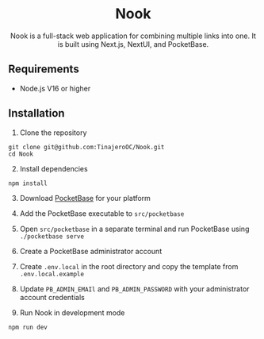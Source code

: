 <h1 align="center">
Nook
</h1>
<p align="center">
Nook is a full-stack web application for combining multiple links into one. It is built using Next.js, NextUI, and PocketBase.
</p>

## Requirements

- Node.js V16 or higher

## Installation

1. Clone the repository

```
git clone git@github.com:TinajeroOC/Nook.git
cd Nook
```

2. Install dependencies

```
npm install
```

3. Download [PocketBase](https://pocketbase.io/docs/) for your platform

4. Add the PocketBase executable to `src/pocketbase`

5. Open `src/pocketbase` in a separate terminal and run PocketBase using `./pocketbase serve`

6. Create a PocketBase administrator account

7. Create `.env.local` in the root directory and copy the template from `.env.local.example`

8. Update `PB_ADMIN_EMAIl` and `PB_ADMIN_PASSWORD` with your administrator account credentials

9. Run Nook in development mode

```
npm run dev
```
